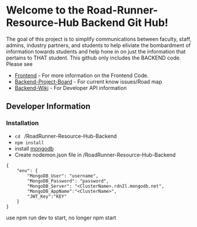 # Welcome to the Road-Runner-Resource-Hub Backend Git Hub!
The goal of this project is to simplify communications between faculty, staff, admins, industry partners, and students to help eliviate the bombardment of information towards students and help hone in on just the information that pertains to THAT student. This github only includes the BACKEND code. 
Please see 
- [Frontend](https://github.com/BraedonB98/RoadRunner-Resource-Hub-Frontend) - For more information on the Frontend Code. 
- [Backend-Project-Board](https://github.com/BraedonB98/RoadRunner-Resource-Hub-Backend/wiki#welcome-to-the-road-runner-resource-hub-backend-development-documents) - For current know issues/Road map
- [Backend-Wiki](https://github.com/users/BraedonB98/projects/3/views/1) - For Developer API information

## Developer Information
### Installation
- `cd ` /RoadRunner-Resource-Hub-Backend
- `npm install`
- install <a href= "https://www.mongodb.com/docs/manual/tutorial/install-mongodb-on-windows/#std-label-install-mdb-community-windows">mongodb</a>
- Create nodemon.json file in /RoadRunner-Resource-Hub-Backend
```
{
    "env": {
        "MongoDB_User": "username",
        "MongoDB_Password": "password",
        "MongoDB_Server": "<ClusterName>.rdn2l.mongodb.net",
        "MongoDB_AppName":"<ClusterName>",
        "JWT_Key":"KEY"
    }
}
```
use npm run dev to start, no longer npm start
